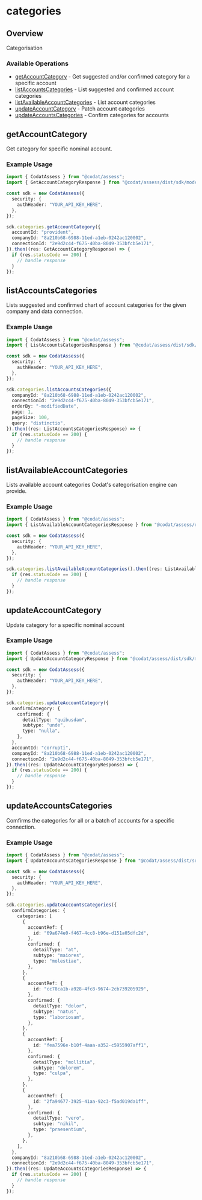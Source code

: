 # categories

## Overview

Categorisation

### Available Operations

* [getAccountCategory](#getaccountcategory) - Get suggested and/or confirmed category for a specific account
* [listAccountsCategories](#listaccountscategories) - List suggested and confirmed account categories
* [listAvailableAccountCategories](#listavailableaccountcategories) - List account categories
* [updateAccountCategory](#updateaccountcategory) - Patch account categories
* [updateAccountsCategories](#updateaccountscategories) - Confirm categories for accounts

## getAccountCategory

Get category for specific nominal account.

### Example Usage

```typescript
import { CodatAssess } from "@codat/assess";
import { GetAccountCategoryResponse } from "@codat/assess/dist/sdk/models/operations";

const sdk = new CodatAssess({
  security: {
    authHeader: "YOUR_API_KEY_HERE",
  },
});

sdk.categories.getAccountCategory({
  accountId: "provident",
  companyId: "8a210b68-6988-11ed-a1eb-0242ac120002",
  connectionId: "2e9d2c44-f675-40ba-8049-353bfcb5e171",
}).then((res: GetAccountCategoryResponse) => {
  if (res.statusCode == 200) {
    // handle response
  }
});
```

## listAccountsCategories

Lists suggested and confirmed chart of account categories for the given company and data connection.

### Example Usage

```typescript
import { CodatAssess } from "@codat/assess";
import { ListAccountsCategoriesResponse } from "@codat/assess/dist/sdk/models/operations";

const sdk = new CodatAssess({
  security: {
    authHeader: "YOUR_API_KEY_HERE",
  },
});

sdk.categories.listAccountsCategories({
  companyId: "8a210b68-6988-11ed-a1eb-0242ac120002",
  connectionId: "2e9d2c44-f675-40ba-8049-353bfcb5e171",
  orderBy: "-modifiedDate",
  page: 1,
  pageSize: 100,
  query: "distinctio",
}).then((res: ListAccountsCategoriesResponse) => {
  if (res.statusCode == 200) {
    // handle response
  }
});
```

## listAvailableAccountCategories

Lists available account categories Codat's categorisation engine can provide. 

### Example Usage

```typescript
import { CodatAssess } from "@codat/assess";
import { ListAvailableAccountCategoriesResponse } from "@codat/assess/dist/sdk/models/operations";

const sdk = new CodatAssess({
  security: {
    authHeader: "YOUR_API_KEY_HERE",
  },
});

sdk.categories.listAvailableAccountCategories().then((res: ListAvailableAccountCategoriesResponse) => {
  if (res.statusCode == 200) {
    // handle response
  }
});
```

## updateAccountCategory

Update category for a specific nominal account

### Example Usage

```typescript
import { CodatAssess } from "@codat/assess";
import { UpdateAccountCategoryResponse } from "@codat/assess/dist/sdk/models/operations";

const sdk = new CodatAssess({
  security: {
    authHeader: "YOUR_API_KEY_HERE",
  },
});

sdk.categories.updateAccountCategory({
  confirmCategory: {
    confirmed: {
      detailType: "quibusdam",
      subtype: "unde",
      type: "nulla",
    },
  },
  accountId: "corrupti",
  companyId: "8a210b68-6988-11ed-a1eb-0242ac120002",
  connectionId: "2e9d2c44-f675-40ba-8049-353bfcb5e171",
}).then((res: UpdateAccountCategoryResponse) => {
  if (res.statusCode == 200) {
    // handle response
  }
});
```

## updateAccountsCategories

Comfirms the categories for all or a batch of accounts for a specific connection.

### Example Usage

```typescript
import { CodatAssess } from "@codat/assess";
import { UpdateAccountsCategoriesResponse } from "@codat/assess/dist/sdk/models/operations";

const sdk = new CodatAssess({
  security: {
    authHeader: "YOUR_API_KEY_HERE",
  },
});

sdk.categories.updateAccountsCategories({
  confirmCategories: {
    categories: [
      {
        accountRef: {
          id: "69a674e0-f467-4cc8-b96e-d151a05dfc2d",
        },
        confirmed: {
          detailType: "at",
          subtype: "maiores",
          type: "molestiae",
        },
      },
      {
        accountRef: {
          id: "cc78ca1b-a928-4fc8-9674-2cb739205929",
        },
        confirmed: {
          detailType: "dolor",
          subtype: "natus",
          type: "laboriosam",
        },
      },
      {
        accountRef: {
          id: "fea7596e-b10f-4aaa-a352-c5955907aff1",
        },
        confirmed: {
          detailType: "mollitia",
          subtype: "dolorem",
          type: "culpa",
        },
      },
      {
        accountRef: {
          id: "2fa94677-3925-41aa-92c3-f5ad019da1ff",
        },
        confirmed: {
          detailType: "vero",
          subtype: "nihil",
          type: "praesentium",
        },
      },
    ],
  },
  companyId: "8a210b68-6988-11ed-a1eb-0242ac120002",
  connectionId: "2e9d2c44-f675-40ba-8049-353bfcb5e171",
}).then((res: UpdateAccountsCategoriesResponse) => {
  if (res.statusCode == 200) {
    // handle response
  }
});
```
